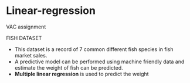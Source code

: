 # Linear-regression
VAC assignment

FISH DATASET
- This dataset is a record of 7 common different fish species in fish market sales.
- A predictive model can be performed using machine friendly data and estimate the weight of fish can be predicted.
- **Multiple linear regression** is used to predict the weight
